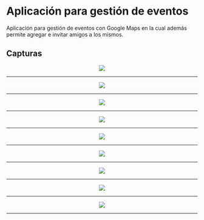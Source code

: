 # Aplicación para gestión de eventos

Aplicación para gestión de eventos con Google Maps en la cual además permite agregar e invitar amigos a los mismos.

## Capturas

<p align="center">
    <img src="img/img_01.png" />
</p>
<hr>
<p align="center">
    <img src="img/img_02.png" />
</p>
<hr>
<p align="center">
    <img src="img/img_03.png" />
</p>
<hr>
<p align="center">
    <img src="img/img_04.png" />
</p>
<hr>
<p align="center">
    <img src="img/img_05.png" />
</p>
<hr>
<p align="center">
    <img src="img/img_06.png" />
</p>
<hr>
<p align="center">
    <img src="img/img_07.png" />
</p>
<hr>
<p align="center">
    <img src="img/img_08.png" />
</p>
<hr>
<p align="center">
    <img src="img/img_09.png" />
</p>
<hr>